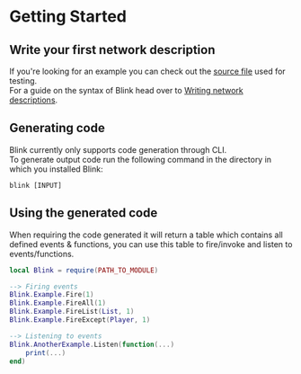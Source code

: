 # Getting Started
## Write your first network description
If you're looking for an example you can check out the [source file](https://github.com/1Axen/blink/blob/main/test/Sources/Test.txt) used for testing.  
For a guide on the syntax of Blink head over to [Writing network descriptions](./Using.md).
## Generating code
Blink currently only supports code generation through CLI.  
To generate output code run the following command in the directory in which you installed Blink:
```
blink [INPUT]
``` 
## Using the generated code
When requiring the code generated it will return a table which contains all defined events & functions, you can use this table to fire/invoke and listen to events/functions.
```lua
local Blink = require(PATH_TO_MODULE)

--> Firing events
Blink.Example.Fire(1)
Blink.Example.FireAll(1)
Blink.Example.FireList(List, 1)
Blink.Example.FireExcept(Player, 1)

--> Listening to events
Blink.AnotherExample.Listen(function(...)
    print(...)
end)
```

